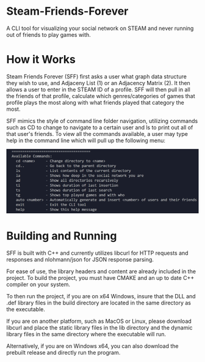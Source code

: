 # Steam-Friends-Forever

A CLI tool for visualizing your social network on STEAM and never running out of friends to play games with.

# How it Works
Steam Friends Forever (SFF) first asks a user what graph data structure they wish to use, and Adjaceny List (1) or an Adjacency Matrix (2).
It then allows a user to enter in the STEAM ID of a profile.
SFF will then pull in all the friends of that profile, calculate which genres/categories of games
that profile plays the most along with what friends played that category the most.

SFF mimics the style of command line folder navigation, utilizing commands such as CD to change to navigate to a certain user and ls to print out all of that user's friends.
To view all the commands available, a user may type help in the command line which will pull up the following menu:

![image](https://github.com/EduardoSteinmann/Steam-Friends-Forever/blob/main/assets/CLI_Help.png)

# Building and Running

SFF is built with C++ and currently utilizes libcurl for HTTP requests and responses and nlohmann/json for JSON response parsing. 

For ease of use, the library headers and content are already included in the project. To build the project, you must have CMAKE and an up to date C++ compiler on your system.

To then run the project, if you are on x64 Windows, insure that the DLL and .def library files in the build directory are located in the same directory as the executable.

If you are on another platform, such as MacOS or Linux, please download libcurl and place the static library files in the lib directory and the dynamic library files in the same directory
where the executable will run.

Alternatively, if you are on Windows x64, you can also download the prebuilt release and directly run the program.
